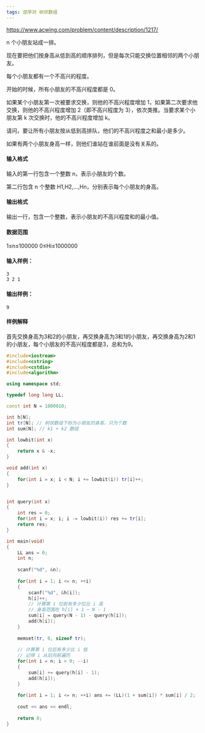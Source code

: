 ```yaml
---
tags: 逆序对 树状数组
---
```




https://www.acwing.com/problem/content/description/1217/



n 个小朋友站成一排。

现在要把他们按身高从低到高的顺序排列，但是每次只能交换位置相邻的两个小朋友。

每个小朋友都有一个不高兴的程度。

开始的时候，所有小朋友的不高兴程度都是 0。

如果某个小朋友第一次被要求交换，则他的不高兴程度增加 1，如果第二次要求他交换，则他的不高兴程度增加 2（即不高兴程度为 3），依次类推。当要求某个小朋友第 k 次交换时，他的不高兴程度增加 k。

请问，要让所有小朋友按从低到高排队，他们的不高兴程度之和最小是多少。

如果有两个小朋友身高一样，则他们谁站在谁前面是没有关系的。

#### 输入格式

输入的第一行包含一个整数 n，表示小朋友的个数。

第二行包含 n 个整数 H1,H2,…,Hn，分别表示每个小朋友的身高。

#### 输出格式

输出一行，包含一个整数，表示小朋友的不高兴程度和的最小值。

#### 数据范围

1≤n≤100000
0≤Hi≤1000000

#### 输入样例：

```
3
3 2 1
```

#### 输出样例：

```
9
```

#### 样例解释

首先交换身高为3和2的小朋友，再交换身高为3和1的小朋友，再交换身高为2和1的小朋友，每个小朋友的不高兴程度都是3，总和为9。



```cpp
#include<iostream>
#include<cstring>
#include<cstdio>
#include<algorithm>

using namespace std;

typedef long long LL;

const int N = 1000010;

int h[N];
int tr[N]; // 树状数组下标为小朋友的身高，只为个数
int sum[N]; // k1 + k2 数组

int lowbit(int x)
{
    return x & -x;
}

void add(int x)
{
    for(int i = x; i < N; i += lowbit(i)) tr[i]++;
}


int query(int x)
{
    int res = 0;
    for(int i = x; i; i -= lowbit(i)) res += tr[i];
    return res;
}

int main(void)
{
    LL ans = 0;
    int n;
    
    scanf("%d", &n);
    
    for(int i = 1; i <= n; ++i) 
    {
        scanf("%d", &h[i]);
        h[i]++;
        // 计算第 i 位前有多少位比 i 高
        // 身高范围在 h[i] + 1 ~ N - 1
        sum[i] = query(N - 1) - query(h[i]);
        add(h[i]);
    }
    
    memset(tr, 0, sizeof tr);
    
    // 计算第 i 位后有多少比 i 低
    // 记得 i 从后向前遍历
    for(int i = n; i > 0; --i)
    {
        sum[i] += query(h[i] - 1);
        add(h[i]);
    }
    
    for(int i = 1; i <= n; ++i) ans += (LL)(1 + sum[i]) * sum[i] / 2;
    
    cout << ans << endl;
    
    return 0;
}
```


